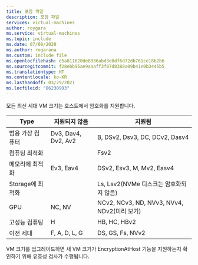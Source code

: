 ```yaml
---
title: 포함 파일
description: 포함 파일
services: virtual-machines
author: roygara
ms.service: virtual-machines
ms.topic: include
ms.date: 07/08/2020
ms.author: rogarana
ms.custom: include file
ms.openlocfilehash: e5a811620de8336abd3e0df6d72db761ce18b2b6
ms.sourcegitcommit: f28ebb95ae9aaaff3f87d8388a09b41e0b3445b5
ms.translationtype: HT
ms.contentlocale: ko-KR
ms.lasthandoff: 03/29/2021
ms.locfileid: "86230993"
---
```

모든 최신 세대 VM 크기는 호스트에서 암호화를 지원합니다.

|Type  |지원되지 않음  |지원됨  |
|---------|---------|---------|
|범용 가상 컴퓨터     | Dv3, Dav4, Dv2, Av2        | B, DSv2, Dsv3, DC, DCv2, Dasv4        |
|컴퓨팅 최적화     |         | Fsv2        |
|메모리에 최적화     | Ev3, Eav4        | DSv2, Esv3, M, Mv2, Easv4        |
|Storage에 최적화     |         | Ls, Lsv2(NVMe 디스크는 암호화되지 않음)        |
|GPU     | NC, NV        | NCv2, NCv3, ND, NVv3, NVv4, NDv2(미리 보기)        |
|고성능 컴퓨팅     | H        | HB, HC, HBv2        |
|이전 세대     | F, A, D, L, G        | DS, GS, Fs, NVv2        |

VM 크기를 업그레이드하면 새 VM 크기가 EncryptionAtHost 기능을 지원하는지 확인하기 위해 유효성 검사가 수행됩니다.
